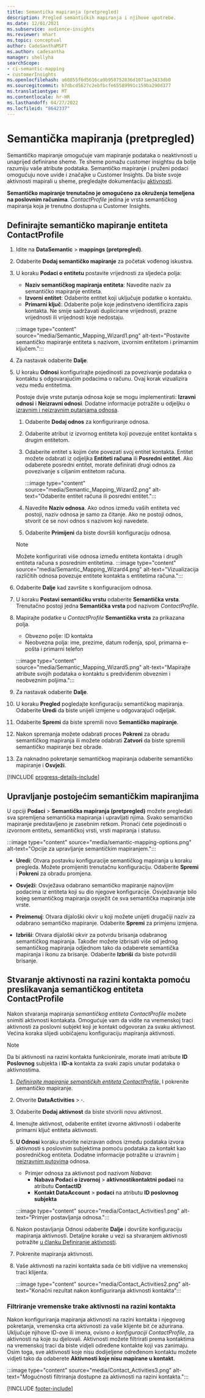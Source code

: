 ```yaml
---
title: Semantička mapiranja (pretpregled)
description: Pregled semantičkih mapiranja i njihove upotrebe.
ms.date: 12/01/2021
ms.subservice: audience-insights
ms.reviewer: mhart
ms.topic: conceptual
author: CadeSanthaMSFT
ms.author: cadesantha
manager: shellyha
searchScope:
- ci-semantic-mapping
- customerInsights
ms.openlocfilehash: a60855f6d5616ca9b958752836d1071ae3433db0
ms.sourcegitcommit: b7dbcd5627c2ebfbcfe65589991c159ba290d377
ms.translationtype: MT
ms.contentlocale: hr-HR
ms.lasthandoff: 04/27/2022
ms.locfileid: "8642337"
---
```

# <a name="semantic-mappings-preview"></a>Semantička mapiranja (pretpregled)

Semantičko mapiranje omogućuje vam mapiranje podataka o neaktivnosti u unaprijed definirane sheme. Te sheme pomažu customer insightsu da bolje razumiju vaše atribute podataka. Semantičko mapiranje i pruženi podaci omogućuju nove uvide i značajke u Customer Insights. Da biste svoje aktivnosti mapirali u sheme, pregledajte dokumentaciju [aktivnosti](activities.md).

**Semantičko mapiranje trenutačno je omogućeno za okruženja temeljena na poslovnim računima**. *ContactProfile* jedina je vrsta semantičkog mapiranja koja je trenutno dostupna u Customer Insights.

## <a name="define-a-contactprofile-semantic-entity-mapping"></a>Definirajte semantičko mapiranje entiteta ContactProfile

1. Idite na **DataSemantic** > **mappings (pretpregled)**.

1. Odaberite **Dodaj semantičko mapiranje** za početak vođenog iskustva.

1. U koraku **Podaci o entitetu** postavite vrijednosti za sljedeća polja:

   - **Naziv semantičkog mapiranja entiteta**: Navedite naziv za semantičko mapiranje entiteta.
   - **Izvorni entitet**: Odaberite entitet koji uključuje podatke o kontaktu.
   - **Primarni ključ**: Odaberite polje koje jedinstveno identificira zapis kontakta. Ne smije sadržavati duplicirane vrijednosti, prazne vrijednosti ili vrijednosti koje nedostaju.

   :::image type="content" source="media/Semantic_Mapping_Wizard1.png" alt-text="Postavite semantičko mapiranje entiteta s nazivom, izvornim entitetom i primarnim ključem.":::

1. Za nastavak odaberite **Dalje**.

1. U koraku **Odnosi** konfigurirajte pojedinosti za povezivanje podataka o kontaktu s odgovarajućim podacima o računu. Ovaj korak vizualizira vezu među entitetima.  

   Postoje dvije vrste putanja odnosa koje se mogu implementirati: **Izravni odnosi** i **Neizravni odnosi**. Dodatne informacije potražite u odjeljku o [izravnim i neizravnim putanjama odnosa](relationships.md#relationship-paths).

   1. Odaberite **Dodaj odnos** za konfiguriranje odnosa.
   1. Odaberite atribut iz izvornog entiteta koji povezuje entitet kontakta s drugim entitetom.
   1. Odaberite entitet s kojim ćete povezati svoj entitet kontakta. Entitet možete odabrati iz odjeljka **Entiteti računa** ili **Posredni entitet**. Ako odaberete posredni entitet, morate definirati drugi odnos za povezivanje s ciljanim entitetom računa.

      :::image type="content" source="media/Semantic_Mapping_Wizard2.png" alt-text="Odaberite entitet računa ili posredni entitet.":::

   1. Navedite **Naziv odnosa**. Ako odnos između vaših entiteta već postoji, naziv odnosa je samo za čitanje. Ako ne postoji odnos, stvorit će se novi odnos s nazivom koji navedete.
   1. Odaberite **Primijeni** da biste dovršili konfiguraciju odnosa.

   > [!NOTE]
   > Možete konfigurirati više odnosa između entiteta kontakta i drugih entiteta računa s posrednim entitetima.
   >  :::image type="content" source="media/Semantic_Mapping_Wizard4.png" alt-text="Vizualizacija različitih odnosa povezuje entitete kontakta s entitetima računa.":::

1. Odaberite **Dalje** kad završite s konfiguracijom odnosa.

1. U koraku **Postavi semantičku vrstu** odaberite **Semantička vrsta**. Trenutačno postoji jedna **Semantička vrsta** pod nazivom *ContactProfile*.

1. Mapirajte podatke u *ContactProfile* **Semantička vrsta** za prikazana polja.
   - Obvezno polje: ID kontakta
   - Neobvezna polja: ime, prezime, datum rođenja, spol, primarna e-pošta i primarni telefon

   :::image type="content" source="media/Semantic_Mapping_Wizard5.png" alt-text="Mapirajte atribute svojih podataka o kontaktu s predviđenim obveznim i neobveznim poljima.":::

1. Za nastavak odaberite **Dalje**.

1. U koraku **Pregled** pogledajte konfiguraciju semantičkog mapiranja. Odaberite **Uredi** da biste unijeli izmjene u odgovarajući odjeljak.

1. Odaberite **Spremi** da biste spremili novo **Semantičko mapiranje**.

1. Nakon spremanja možete odabrati proces **Pokreni** za obradu semantičkog mapiranja ili možete odabrati **Zatvori** da biste spremili semantičko mapiranje bez obrade.

1. Za naknadno pokretanje semantičkog mapiranja odaberite semantičko mapiranje i **Osvježi**.

[!INCLUDE [progress-details-include](includes/progress-details-pane.md)]

## <a name="manage-existing-semantic-mappings"></a>Upravljanje postojećim semantičkim mapiranjima

U opciji **Podaci** > **Semantička mapiranja (pretpregled)** možete pregledati sva spremljena semantička mapiranja i upravljati njima. Svako semantičko mapiranje predstavljeno je zasebnim retkom. Pronaći ćete pojedinosti o izvornom entitetu, semantičkoj vrsti, vrsti mapiranja i statusu.

:::image type="content" source="media/semantic-mapping-options.png" alt-text="Opcije za upravljanje semantičkim mapiranjem.":::

- **Uredi**: Otvara postavku konfiguracije semantičkog mapiranja u koraku pregleda. Možete promijeniti trenutačnu konfiguraciju. Odaberite **Spremi** i **Pokreni** za obradu promjena.

- **Osvježi**: Osvježava odabrano semantičko mapiranje najnovijim podacima iz entiteta koji su dio njegove konfiguracije. Osvježavanje bilo kojeg semantičkog mapiranja osvježit će sva semantička mapiranja iste vrste.

- **Preimenuj**: Otvara dijaloški okvir u koji možete unijeti drugačiji naziv za odabrano semantičko mapiranje. Odaberite **Spremi** za primjenu izmjena.

- **Izbriši**: Otvara dijaloški okvir za potvrdu brisanja odabranog semantičkog mapiranja. Također možete izbrisati više od jednog semantičkog mapiranja odjednom tako da odaberete semantička mapiranja i ikonu za brisanje. Odaberite **Izbriši** da biste potvrdili brisanje.

## <a name="use-a-contactprofile-semantic-entity-mapping-to-create-contact-level-activities"></a>Stvaranje aktivnosti na razini kontakta pomoću preslikavanja semantičkog entiteta ContactProfile

Nakon stvaranja mapiranja *semantičkog entiteta ContactProfile* možete snimiti aktivnosti kontakata. Omogućuje vam da vidite na vremenskoj traci aktivnosti za poslovni subjekt koji je kontakt odgovoran za svaku aktivnost. Većina koraka slijedi uobičajenu konfiguraciju mapiranja aktivnosti.

   > [!NOTE]
   > Da bi aktivnosti na razini kontakta funkcionirale, morate imati atribute **ID Poslovnog** subjekta i **ID-a** kontakta za svaki zapis unutar podataka o aktivnostima.

1. [*Definirajte mapiranje semantičkih entiteta ContactProfile*.](#define-a-contactprofile-semantic-entity-mapping) I pokrenite semantičko mapiranje.

1. Otvorite **DataActivities** > **·**.

1. Odaberite **Dodaj aktivnost** da biste stvorili novu aktivnost.

1. Imenujte aktivnost, odaberite entitet izvorne aktivnosti i odaberite primarni ključ entiteta aktivnosti.

1. **U Odnosi** koraku stvorite neizravan odnos između podataka izvora aktivnosti s poslovnim subjektima pomoću podataka za kontakt kao posredničkog entiteta. Dodatne informacije potražite u izravnim [i neizravnim putovima](relationships.md#relationship-paths) odnosa.
   - Primjer odnosa za aktivnost pod nazivom *Nabava*:
      - **Nabava Podaci o izvornoj** > **aktivnostikontaktni podaci** na atributu **ContactID**
      - **Kontakt DataAccount** > **podaci** na atributu **ID poslovnog subjekta**

   :::image type="content" source="media/Contact_Activities1.png" alt-text="Primjer postavljanja odnosa.":::

1. Nakon postavljanja Odnosi odaberite **Dalje** i dovršite konfiguraciju mapiranja aktivnosti. Detaljne korake u vezi sa stvaranjem aktivnosti potražite [u članku Definiranje aktivnosti](activities.md).

1. Pokrenite mapiranja aktivnosti.

1. Vaše aktivnosti na razini kontakta sada će biti vidljive na vremenskoj traci klijenta.

   :::image type="content" source="media/Contact_Activities2.png" alt-text="Konačni rezultat nakon konfiguriranja aktivnosti kontakta":::

### <a name="contact-level-activity-timeline-filtering"></a>Filtriranje vremenske trake aktivnosti na razini kontakta

Nakon konfiguriranja mapiranja aktivnosti na razini kontakta i njegovog pokretanja, vremenska crta aktivnosti za vaše klijente bit će ažurirana. Uključuje njihove ID-ove ili imena, ovisno *o konfiguraciji ContactProfile*, za aktivnosti na koje su djelovali. Aktivnosti možete filtrirati prema kontaktima na vremenskoj traci da biste vidjeli određene kontakte koji vas zanimaju. Osim toga, sve aktivnosti koje nisu dodijeljene određenom kontaktu možete vidjeti tako da odaberete **Aktivnosti koje nisu mapirane u kontakt**.

   :::image type="content" source="media/Contact_Activities3.png" alt-text="Mogućnosti filtriranja dostupne za aktivnosti na razini kontakta.":::

[!INCLUDE [footer-include](includes/footer-banner.md)]
